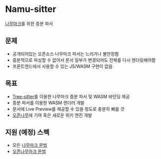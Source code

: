 # Namu-sitter
[나무마크](https://namu.wiki/w/%EB%82%98%EB%AC%B4%EC%9C%84%ED%82%A4:%EB%AC%B8%EB%B2%95%20%EB%8F%84%EC%9B%80%EB%A7%90)를 위한 증분 파서

## 문제
* 공개되어있는 오픈소스 나무마크 파서는 느리거나 불안정함
* 증분적으로 파싱할 수 없어서 문서 일부가 변경되어도 전체를 다시 렌더링해야함
* 프론트엔드에서 사용할 수 있는 JS/WASM 구현이 없음

## 목표
* [Tree-sitter](https://tree-sitter.github.io/)를 이용한 나무마크 증분 파서 및 WASM 바인딩 제공
* 증분 파서를 이용한 WASM 렌더러 개발
* 문서에 Live Preview를 제공할 수 있을 정도로 충분히 빠를 것
* [오픈나무](https://github.com/openNAMU/openNAMU)에 기여 혹은 새로운 위키 엔진 개발

## 지원 (예정) 스펙
* 모든 [나무마크 문법](https://namu.wiki/w/%EB%82%98%EB%AC%B4%EC%9C%84%ED%82%A4:%EB%AC%B8%EB%B2%95%20%EB%8F%84%EC%9B%80%EB%A7%90)
* [오픈나무마크 문법](https://2du.pythonanywhere.com/w/%EC%83%88%EB%A1%9C%EC%9A%B4%3A%EB%A0%8C%EB%8D%94%EB%9F%AC%2F%EC%98%A4%ED%94%88%EB%82%98%EB%AC%B4%EB%A7%88%ED%81%AC)
